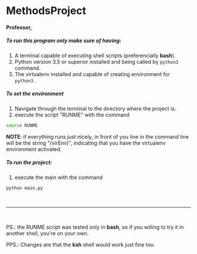 
# MethodsProject

#### Professor,
##### To run this program only make sure of having:
1. A terminal capable of executing shell scripts (preferencially **bash**).
2. Python version 3.5 or superior installed and being called by ```python3``` command.
3. The virtualenv installed and capable of creating environment for ```python3```.

##### To set the environment
1. Navigate through the terminal to the directory where the project is.
2. execute the script "RUNME" with the command
```bash
source RUNME
```

**NOTE**: if everything runs just nicely, in front of you line in the command line will be the string "(virEnv)", indicating that you have the virtualenv environment activated.

##### To run the project:
1. execute the main with the command
```bash
python main.py
```

<br>
<hr>
<br>

PS.: the RUNME script was tested only in **bash**, so if you willing to try it in another shell, you're on your own.

PPS.: Changes are that the  **ksh** shell would work just fine too.

